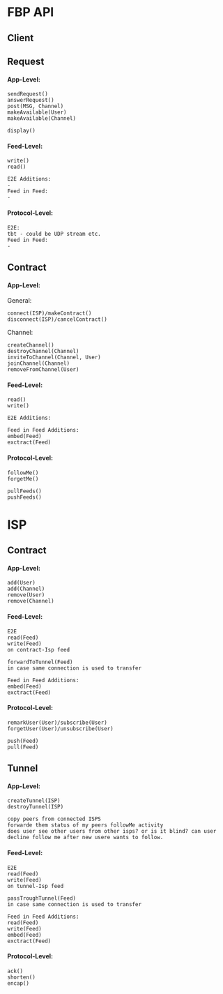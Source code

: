 # FBP API
## Client
## Request

#### App-Level:

    sendRequest()
    answerRequest()
    post(MSG, Channel)
    makeAvailable(User)
    makeAvailable(Channel)

    display()

#### Feed-Level:

    write()
    read()
    
    E2E Additions:
    -
    Feed in Feed:
    -

#### Protocol-Level:

    E2E:
    tbt - could be UDP stream etc.
    Feed in Feed:
    -

## Contract

#### App-Level:
General:

    connect(ISP)/makeContract()
    disconnect(ISP)/cancelContract()

Channel:

    createChannel()
    destroyChannel(Channel)
    inviteToChannel(Channel, User)
    joinChannel(Channel)
    removeFromChannel(User)

#### Feed-Level:

    read()
    write()
    
    E2E Additions:

    Feed in Feed Additions:
    embed(Feed)
    exctract(Feed)

#### Protocol-Level:

    followMe()
    forgetMe()

    pullFeeds()
    pushFeeds()

# ISP
## Contract
#### App-Level:

    add(User)
    add(Channel)
    remove(User)
    remove(Channel)

#### Feed-Level:
    
    E2E
    read(Feed) 
    write(Feed)
    on contract-Isp feed

    forwardToTunnel(Feed)
    in case same connection is used to transfer

    Feed in Feed Additions:
    embed(Feed)
    exctract(Feed)
#### Protocol-Level:

    remarkUser(User)/subscribe(User)
    forgetUser(User)/unsubscribe(User)

    push(Feed)
    pull(Feed)

## Tunnel

#### App-Level:
    createTunnel(ISP)
    destroyTunnel(ISP)

    copy peers from connected ISPS
    forwarde them status of my peers followMe activity
    does user see other users from other isps? or is it blind? can user decline follow me after new usere wants to follow.



#### Feed-Level:
    E2E
    read(Feed) 
    write(Feed)
    on tunnel-Isp feed

    passTroughTunnel(Feed)
    in case same connection is used to transfer

    Feed in Feed Additions:
    read(Feed)
    write(Feed)
    embed(Feed)
    exctract(Feed)

#### Protocol-Level:
    

    ack()
    shorten()
    encap()